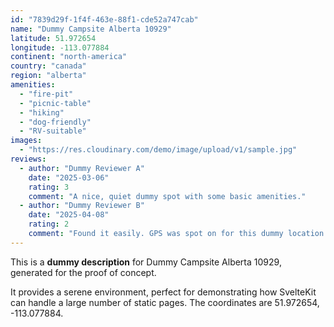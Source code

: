 ```yaml
---
id: "7839d29f-1f4f-463e-88f1-cde52a747cab"
name: "Dummy Campsite Alberta 10929"
latitude: 51.972654
longitude: -113.077884
continent: "north-america"
country: "canada"
region: "alberta"
amenities:
  - "fire-pit"
  - "picnic-table"
  - "hiking"
  - "dog-friendly"
  - "RV-suitable"
images:
  - "https://res.cloudinary.com/demo/image/upload/v1/sample.jpg"
reviews:
  - author: "Dummy Reviewer A"
    date: "2025-03-06"
    rating: 3
    comment: "A nice, quiet dummy spot with some basic amenities."
  - author: "Dummy Reviewer B"
    date: "2025-04-08"
    rating: 2
    comment: "Found it easily. GPS was spot on for this dummy location."
---
```


This is a **dummy description** for Dummy Campsite Alberta 10929, generated for the proof of concept.

It provides a serene environment, perfect for demonstrating how SvelteKit can handle a large number of static pages. The coordinates are 51.972654, -113.077884.
